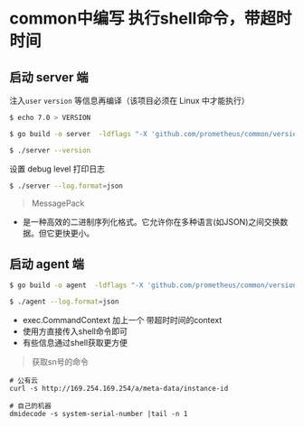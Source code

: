 # common中编写 执行shell命令，带超时时间

## 启动 server 端

注入`user` `version` 等信息再编译（该项目必须在 Linux 中才能执行）

```sh
$ echo 7.0 > VERSION
```

```sh
$ go build -o server  -ldflags "-X 'github.com/prometheus/common/version.BuildUser=root@n9e'  -X 'github.com/prometheus/common/version.BuildDate=`date`' -X 'github.com/prometheus/common/version.Version=`cat VERSION`'" modules/server/server.go
```

```sh
$ ./server --version
```

设置 debug level 打印日志

```sh
$ ./server --log.format=json
```

> MessagePack

- 是一种高效的二进制序列化格式。它允许你在多种语言(如JSON)之间交换数据。但它更快更小。

## 启动 agent 端

```sh
$ go build -o agent  -ldflags "-X 'github.com/prometheus/common/version.BuildUser=root@n9e'  -X 'github.com/prometheus/common/version.BuildDate=`date`' -X 'github.com/prometheus/common/version.Version=`cat VERSION`'" modules/agent/agent.go
```

```sh
$ ./agent --log.format=json
```



- exec.CommandContext 加上一个 带超时时间的context
- 使用方直接传入shell命令即可
- 有些信息通过shell获取更方便

> 获取sn号的命令

```shell
# 公有云
curl -s http://169.254.169.254/a/meta-data/instance-id

# 自己的机器
dmidecode -s system-serial-number |tail -n 1


```

> 
